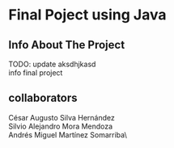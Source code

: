 # Final Poject using Java

## Info About The Project
TODO: update aksdhjkasd\
info final project

## collaborators
César Augusto Silva Hernández\
Silvio Alejandro Mora Mendoza\
Andrés Miguel Martínez Somarriba\
